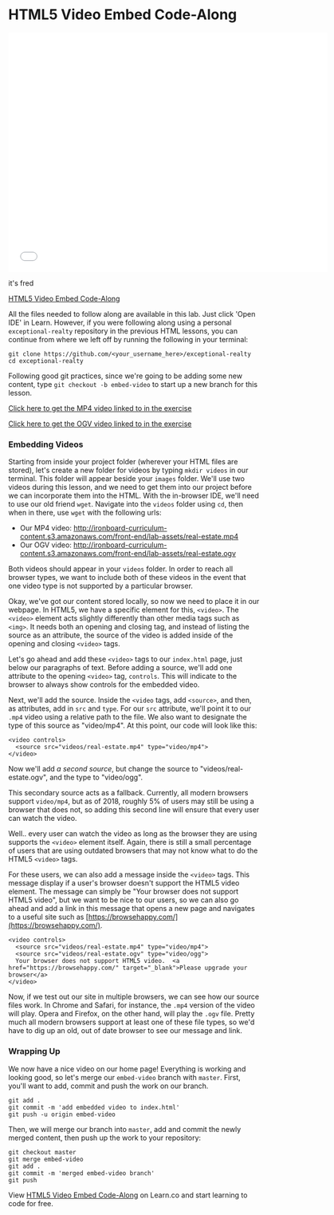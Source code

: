 # HTML5 Video Embed Code-Along

<iframe width="640" height="480" src="//www.youtube.com/embed/ymUxDt_mOxU?rel=0&modestbranding=1" frameborder="0" allowfullscreen></iframe>

it's fred

<p><a href="https://www.youtube.com/watch?v=ymUxDt_mOxU">HTML5 Video Embed Code-Along</a></p>

All the files needed to follow along are available in this lab. Just click 'Open IDE' in Learn. However, if you were following along using a personal `exceptional-realty`
repository in the previous HTML lessons, you can continue from where we left
off by running the following in your terminal:

```
git clone https://github.com/<your_username_here>/exceptional-realty
cd exceptional-realty
```

Following good git practices, since we're going to be adding some new content,
type `git checkout -b embed-video` to start up a new branch for this lesson.

[Click here to get the MP4 video linked to in the exercise](http://ironboard-curriculum-content.s3.amazonaws.com/front-end/lab-assets/real-estate.mp4)

[Click here to get the OGV video linked to in the exercise](http://ironboard-curriculum-content.s3.amazonaws.com/front-end/lab-assets/real-estate.ogv)

### Embedding Videos

Starting from inside your project folder (wherever your HTML files are stored),
let's create a new folder for videos by typing `mkdir videos` in our terminal.
This folder will appear beside your `images` folder. We'll use two videos
during this lesson, and we need to get them into our project before we can
incorporate them into the HTML. With the in-browser IDE, we'll need to use our
old friend `wget`. Navigate into the `videos` folder using `cd`, then when in
there, use `wget` with the following urls:

* Our MP4 video: http://ironboard-curriculum-content.s3.amazonaws.com/front-end/lab-assets/real-estate.mp4
* Our OGV video: http://ironboard-curriculum-content.s3.amazonaws.com/front-end/lab-assets/real-estate.ogv

Both videos should appear in your `videos` folder. In order to reach all
browser types, we want to include both of these videos in the event that one
video type is not supported by a particular browser.

Okay, we've got our content stored locally, so now we need to place it in our
webpage. In HTML5, we have a specific element for this, `<video>`. The
`<video>` element acts slightly differently than other media tags such as
`<img>`. It needs both an opening and closing tag, and instead of listing the
source as an attribute, the source of the video is added inside of the opening
and closing `<video>` tags.

Let's go ahead and add these `<video>` tags to our `index.html` page, just
below our paragraphs of text. Before adding a source, we'll add one attribute
to the opening `<video>` tag, `controls`. This will indicate to the browser to
always show controls for the embedded video.

Next, we'll add the source. Inside the `<video` tags, add `<source>`, and then,
as attributes, add in `src` and `type`. For our `src` attribute, we'll point it
to our `.mp4` video using a relative path to the file. We also want to
designate the type of this source as "video/mp4". At this point, our code will
look like this:

```
<video controls>
  <source src="videos/real-estate.mp4" type="video/mp4">
</video>
```

Now we'll add _a second source_, but change the source to
"videos/real-estate.ogv", and the type to "video/ogg".

This secondary source acts as a fallback.  Currently, all modern browsers support
`video/mp4`, but as of 2018, roughly 5% of users may still be using a browser
that does not, so adding this second line will ensure that every user can watch
the video.  

Well.. every user can watch the video as long as the browser they are using supports
the `<video>` element itself.  Again, there is still a small percentage of users
that are using outdated browsers that may not know what to do the HTML5 `<video>` tags.

For these users, we can also add a message inside the `<video>` tags. This message display
if a user's browser doesn't support the HTML5 video element. The message can
simply be "Your browser does not support HTML5 video", but we want to be nice
to our users, so we can also go ahead and add a link in this message that opens
a new page and navigates to a useful site such as
[https://browsehappy.com/](https://browsehappy.com/).

```
<video controls>
  <source src="videos/real-estate.mp4" type="video/mp4">
  <source src="videos/real-estate.ogv" type="video/ogg">
  Your browser does not support HTML5 video.  <a href="https://browsehappy.com/" target="_blank">Please upgrade your browser</a>
</video>
```

Now, if we test out our site in multiple browsers, we can see how our source
files work. In Chrome and Safari, for instance, the `.mp4` version of the video
will play. Opera and Firefox, on the other hand, will play the `.ogv` file.
Pretty much all modern browsers support at least one of these file types, so
we'd have to dig up an old, out of date browser to see our message and link.

### Wrapping Up

We now have a nice video on our home page! Everything is working and looking
good, so let's merge our `embed-video` branch with `master`. First, you'll
want to add, commit and push the work on our branch.

```
git add .
git commit -m 'add embedded video to index.html'
git push -u origin embed-video
```

Then, we will merge our branch into `master`, add and commit the newly merged
content, then push up the work to your repository:

```
git checkout master
git merge embed-video
git add .
git commit -m 'merged embed-video branch'
git push
```

<p data-visibility='hidden'>View <a
href='https://learn.co/lessons/html5-video-embed-code-along' title='HTML5 Video
Embed Code-Along'>HTML5 Video Embed Code-Along</a> on Learn.co and start
learning to code for free.</p>
